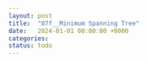 ```yaml
---
layout: post
title:  "07f__Minimum Spanning Tree"
date:   2024-01-01 00:00:00 +0000
categories: 
status: todo
---
```


